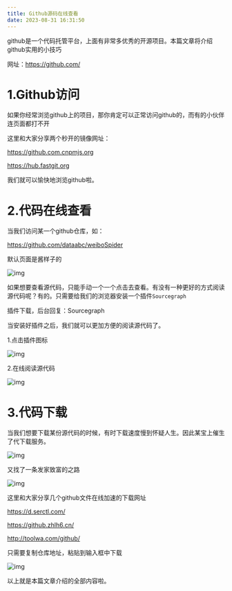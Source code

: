```yaml
---
title: Github源码在线查看
date: 2023-08-31 16:31:50
---
```


github是一个代码托管平台，上面有非常多优秀的开源项目。本篇文章将介绍github实用的小技巧



网址：https://github.com/



# 1.Github访问



如果你经常浏览github上的项目，那你肯定可以正常访问github的，而有的小伙伴连页面都打不开



这里和大家分享两个秒开的镜像网址：



https://github.com.cnpmjs.org



https://hub.fastgit.org



我们就可以愉快地浏览github啦。



# 2.代码在线查看



当我们访问某一个github仓库，如：



https://github.com/dataabc/weiboSpider



默认页面是酱样子的



![img](https://gitee.com/gmbjzg/xybc_gzh/raw/master/2021-7-27/1627387118222-image.png)



如果想要查看源代码，只能手动一个一个点击去查看。有没有一种更好的方式阅读源代码呢？有的。只需要给我们的浏览器安装一个插件`Sourcegraph`



插件下载，后台回复：Sourcegraph



当安装好插件之后，我们就可以更加方便的阅读源代码了。



1.点击插件图标



![img](https://gitee.com/gmbjzg/xybc_gzh/raw/master/2021-7-27/1627387937620-image.png)



2.在线阅读源代码



![img](https://gitee.com/gmbjzg/xybc_gzh/raw/master/2021-7-27/1627388118578-image.png)



# 3.代码下载



当我们想要下载某份源代码的时候，有时下载速度慢到怀疑人生。因此某宝上催生了代下载服务。



![img](https://gitee.com/gmbjzg/xybc_gzh/raw/master/2021-7-27/1627392263637-image.png)



又找了一条发家致富的之路



![img](https://img.soogif.com/w3zXALz0IbVLWKcql0xovR1TfeXV5X0s.gif?scope=mdnice)



这里和大家分享几个github文件在线加速的下载网址



https://d.serctl.com/



https://github.zhlh6.cn/



http://toolwa.com/github/



只需要复制仓库地址，粘贴到输入框中下载



![img](https://gitee.com/gmbjzg/xybc_gzh/raw/master/2021-7-27/1627392210277-image.png)



以上就是本篇文章介绍的全部内容啦。
